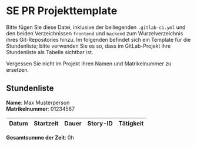 # SE PR Projekttemplate

Bitte fügen Sie diese Datei, inklusive der beiliegenden `.gitlab-ci.yml` und den beiden Verzeichnissen `frontend` und `backend` zum Wurzelverzeichnis ihres Git-Repositories hinzu.
Im folgenden befindet sich ein Template für die Stundenliste; bitte verwenden Sie es so, dass im GitLab-Projekt ihre Stundenliste als Tabelle sichtbar ist.

Vergessen Sie nicht im Projekt ihren Namen und Matrikelnummer zu ersetzen.

## Stundenliste

**Name**: Max Musterperson\
**Matrikelnummer**: 01234567


| Datum | Startzeit | Dauer | Story-ID | Tätigkeit |
|-------|-----------|-------|----------|-----------|

**Gesamtsumme der Zeit**: 0h 

